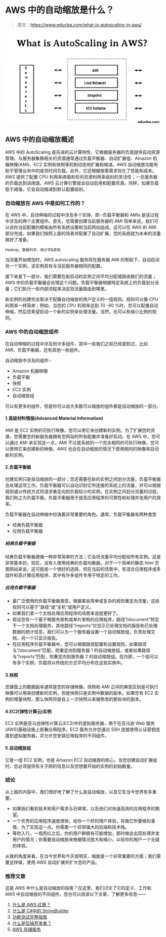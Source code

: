# AWS 中的自动缩放是什么？

> 原文：<https://www.educba.com/what-is-autoscaling-in-aws/>

![What is AutoScaling in AWS](img/d5dff617cf779a7d70d42325ab387207.png)



## AWS 中的自动缩放概述

AWS 中的 AutoScaling 是先进的云计算特性，它根据服务器的负载提供自动资源管理。与服务器集群相关的资源通常通过负载平衡器、自动扩展组、Amazon 机器映像(AMI)、EC2 实例和快照等机制动态地扩展和缩减。AWS 自动缩放功能有助于管理业务中的提货时间负载。此外，它还根据按需需求优化了性能和成本。AWS 提供了配置 CPU 利用率阈值和任何资源利用率级别的灵活性；一旦服务器的负载达到该阈值，AWS 云计算引擎就会自动启用和配置资源。同样，如果负载低于阈值，它会自动缩减到默认配置级别。

### 自动缩放在 AWS 中是如何工作的？

在 AWS 中，自动伸缩的过程中涉及多个实体，即:-负载平衡器和 AMIs 是该过程中涉及的两个主要组件。首先，您需要创建当前服务器的 AMI 简单来说，我们可以说你当前配置的模板由所有系统设置和当前网站组成。这可以在 AWS 的 AMI 部分完成。如果我们按照上面的场景并配置了自动扩展，您的系统就为未来的流量做好了准备。

<small>Hadoop、数据科学、统计学&其他</small>

当流量开始增加时，AWS autoscaling 服务将在服务器 AMI 的帮助下，自动启动另一个实例，该实例具有与当前服务器相同的配置。

接下来是下一部分，我们需要在新启动的实例之间平均分配或路由我们的流量；AWS 中的负载平衡器会处理这个问题。负载平衡器根据特定系统上的负载划分流量；它们执行一些内部流程来决定将流量路由到哪里。

新实例的创建完全取决于配置自动缩放的用户定义的一组规则。规则可以像 CPU 利用率一样简单；例如，当您的 CPU 利用率达到 70 -80 %时，您可以配置自动伸缩，然后您希望启动一个新的实例来处理流量。当然，也可以有缩小比例的规则。

### AWS 中的自动缩放组件

在自动伸缩的过程中涉及到许多组件，其中一些我们之前已经提到过，比如 AMI、负载平衡器，还有其他一些组件。

自动缩放中涉及的组件:-

*   Amazon 机器映像
*   负载平衡
*   快照
*   EC2 实例
*   自动缩放组

可以有更多的组件，但是你可以说大多数可以缩放的组件都是自动缩放的一部分。

#### 1.高级材料情报(Advanced Material Information)

AMI 是 EC2 实例的可执行映像，您可以用它来创建新的实例。为了扩展您的资源，您需要您的新服务器拥有您网站的所有配置并准备好启动。在 AWS 中，您可以通过 AMI 来实现这一点，AMI 不过是系统的一个完全相同的可执行映像，您可以使用它来创建新的映像，AWS 也会在自动缩放的情况下使用相同的映像来启动新的实例。

#### 2.负载平衡器

创建实例只是自动缩放的一部分；您还需要在新的实例之间划分流量，负载平衡器会处理这项工作。负载平衡器可以自动识别它所连接的系统上的流量，并可以根据规则或以传统方式将请求重定向到负载较少的实例。在实例之间划分流量的过程，我们称之为负载平衡。负载平衡器用于提高应用程序的可靠性和处理并发用户的效率。

负载平衡器在自动伸缩中扮演着非常重要的角色。通常，负载平衡器有两种类型

*   经典负载平衡器
*   应用负载平衡器

##### 经典负载平衡器

经典负载平衡器遵循一种非常简单的方法；它会将流量平均分配给所有实例。这是非常基本的，现在，没有人使用经典的负载均衡器。对于一个简单的静态 html 页面网站来说，这可能是一个很好的选择，但在当前的场景中，有混合应用程序或多组件和高计算应用程序，其中有许多组件专用于特定的工作。

##### 应用负载平衡器

*   最广泛使用的负载平衡器类型，根据某些简单或复杂的规则重定向流量，这些规则可以基于“路径”或“主机”或用户定义。
*   如果我们拿一个文档处理应用程序的场景来说就更好了。
*   假设您有一个基于微服务架构或单片架构的应用程序，路径“/document”特定于一个文档处理服务，其他路径“/reports”仅显示已处理文档的报告和已处理数据的统计信息。我们可以为一个服务器设置一个自动缩放组，负责处理文档，另一个只显示报告。
*   在应用程序负载平衡器中，您可以根据路径配置和设置规则，如果路径与“/document”匹配，则重定向到服务器 1 的自动缩放组，或者如果路径与“/reports”匹配，则重定向到服务器 2 的自动缩放组。在内部，一个组可以有多个实例，负载将以传统的方式平均分布在这些实例中。

#### 3.快照

您硬盘上的数据副本通常是您的存储映像。快照和 AMI 之间的典型区别是可执行映像可以用来创建新的实例，但是快照只是实例中数据的副本。如果您有 EC2 实例的增量快照，那么快照将是自上一次快照以来被修改的那些块的副本。

#### 4.EC2(弹性计算云)实例

EC2 实例是亚马逊弹性计算云(EC2)中的虚拟服务器，用于在亚马逊 Web 服务(AWS)基础设施上部署应用程序。EC2 服务允许您通过 SSH 连接使用认证密钥连接到虚拟服务器，并允许您安装应用程序的不同组件。

#### 5.自动缩放组

它是一组 EC2 实例，也是 Amazon EC2 自动缩放的核心。当您创建自动扩展组时，您必须提供有关子网的信息以及您想要开始的实例的初始数量。

### 结论

从上面的内容中，我们很好地了解了什么是自动缩放，以及它在当今世界有多重要。

*   如果我们看到技术和用户需求与日俱增，以及他们对快速高效的应用程序的期望。
*   一个优秀的应用程序速度很快，给你一个好的用户体验，并做它所要做的事情，为了实现这一点，你需要一个非常强大的后端和技术栈。
*   等你入行，一炮而红之后，你的用户群极有可能增加，那时候会出现处理并发用户的情况；你需要自动缩放来根据情况放大和缩小，以给你的用户一个无缝的体验。

从我的角度来看，在当今世界和今天或明天，缩放是一个非常重要的方面；我们需要这样做，使用 AWS 自动扩展并扩大您的产品。

### 推荐文章

这是 AWS 中什么是自动缩放的指南？在这里，我们讨论了它的定义、工作和 AWS 中自动缩放的不同组件。您也可以阅读以下文章，了解更多信息——

1.  [什么是 AWS 红移？](https://www.educba.com/what-is-aws-redshift/)
2.  [什么是 C#中的 StringBuilder](https://www.educba.com/what-is-stringbuilder-in-c-sharp/)
3.  [功能测试完整指南](https://www.educba.com/what-is-functional-testing/)
4.  [什么是后端开发者？](https://www.educba.com/what-is-back-end-developer/)
5.  [AWS 存储服务](https://www.educba.com/aws-storage-services/)





